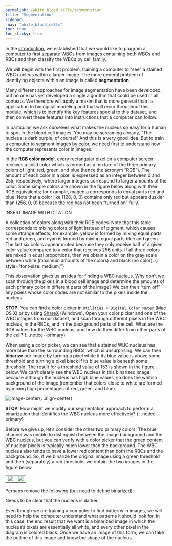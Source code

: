 ```yaml
---
permalink: /white_blood_cells/segmentation
title: "Segmentation"
sidebar:
 nav: "white_blood_cells"
toc: true
toc_sticky: true
---
```


In the [introduction](home), we established that we would like to program a computer to first separate WBCs from images containing both WBCs and RBCs and then classify the WBCs by cell family.

We will begin with the first problem, training a computer to “see” a stained WBC nucleus within a larger image. The more general problem of identifying objects within an image is called **segmentation**.

Many different approaches for image segmentation have been developed, but no one has yet developed a single algorithm that could be used in all contexts. We therefore will apply a maxim that is more general than its application to biological modeling and that will recur throughout this module, which is to identify the key features special to this dataset, and then convert these features into instructions that a computer can follow.

In particular, we ask ourselves what makes the nucleus so easy for a human to spot in the blood cell images. You may be screaming already, “The nucleus is dark purple, of course!” And this is a very good idea. But to train a computer to segment images by color, we need first to understand how the computer represents color in images.

In the **RGB color model**, every rectangular pixel on a computer screen receives a solid color which is formed as a mixture of the three primary colors of light: red, green, and blue (hence the acronym “RGB”). The amount of each color in a pixel is expressed as an integer between 0 and 255, respectively, where larger integers correspond to larger amounts of the color. Some simple colors are shown in the figure below along with their RGB equivalents; for example, magenta corresponds to equal parts red and blue. Note that a color like (128, 0, 0) contains only red but appears duskier than (256, 0, 0) because the red has not been “turned on” fully.

INSERT IMAGE WITH CITATION

A collection of colors along with their RGB codes. Note that this table corresponds to mixing colors of light instead of pigment, which causes some strange effects; for example, yellow is formed by mixing equal parts red and green, and cyan is formed by mixing equal parts blue and green. The last six colors appear muted because they only receive half of a given color value compared to a color that receives 256 units. If all three colors are mixed in equal proportions, then we obtain a color on the gray scale between white (maximum amounts of the colors) and black (no color).
{: style="font-size: medium;"}

This observation gives us an idea for finding a WBC nucleus. Why don’t we scan through the pixels in a blood cell image and determine the amounts of each primary color in different parts of the image? We can then “turn off” any pixels whose color codes are not similar to the pixels inside the nucleus.

**STOP:** You can find a color picker in `Utilities > Digital Color Meter` (Mac OS X) or by using <a href="https://getsharex.com" target="_blank">ShareX</a> (Windows). Open your color picker and one of the WBC images from our dataset, and scan through different pixels in the WBC nucleus, in the RBCs, and in the background parts of the cell. What are the RGB values for the WBC nucleus, and how do they differ from other parts of the cell?
{: .notice--primary}

When using a color picker, we can see that a stained WBC nucleus has more blue than the surrounding RBCs, which is unsurprising. We can then **binarize** our image by turning a pixel white if its blue value is above some threshold and turning a pixel black if its blue value is beneath some threshold. The result for a threshold value of 153 is shown in the figure below. We can’t clearly see the WBC nucleus in this binarized image because although the nucleus has high blue values, so does the whitish background of the image (remember that colors close to white are formed by mixing high percentages of red, green, and blue).

![image-center](../assets/images/neutrophil_binarized_blue.png){: .align-center}

**STOP:** How might we modify our segmentation approach to perform a binarization that identifies the WBC nucleus more effectively?
{: .notice--primary}

Before we give up, let’s consider the other two primary colors. The blue channel was unable to distinguish between the image background and the WBC nucleus, but you can verify with a color picker that the green content of nuclear pixels is typically much lower than the background. The WBC nucleus also tends to have a lower red content than both the RBCs and the background. So, if we binarize the original image using a green threshold and then (separately) a red threshold, we obtain the two images in the figure below.

|  |  |
:-------------------------:|:-------------------------:
![](../assets/images/neutrophil_binarized_green.png)  |  ![](../assets/images/neutrophil_binarized_red.png)

Perhaps remove the following (but need to define binarized).

Needs to be clear that the nucleus is darker.

Even though we are training a computer to find patterns in images, we will need to help the computer understand what patterns it should look for. In this case, the end result that we want is a binarized image in which the nucleus’s pixels are essentially all white, and every other pixel in the diagram is colored black. Once we have an image of this form, we can take the outline of this image and know the shape of the nucleus.
